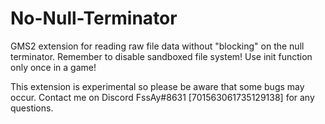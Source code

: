 # No-Null-Terminator
GMS2 extension for reading raw file data without "blocking" on the null terminator.
Remember to disable sandboxed file system!
Use init function only once in a game!

This extension is experimental so please be aware that some bugs may occur.
Contact me on Discord FssAy#8631 [701563061735129138] for any questions.

